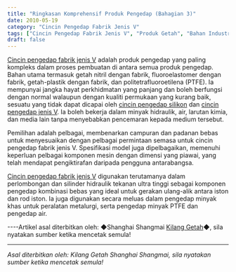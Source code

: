 ```yaml
---
title: "Ringkasan Komprehensif Produk Pengedap (Bahagian 3)"
date: 2010-05-19
category: "Cincin Pengedap Fabrik Jenis V"
tags: ["Cincin Pengedap Fabrik Jenis V", "Produk Getah", "Bahan Industri"]
draft: false
---
```


[Cincin pengedap fabrik jenis V](http://www.smpolymer.com/vxingjiabumifengquan/) adalah produk pengedap yang paling kompleks dalam proses pembuatan di antara semua produk pengedap. Bahan utama termasuk getah nitril dengan fabrik, fluoroelastomer dengan fabrik, getah-plastik dengan fabrik, dan politetrafluoroetilena (PTFE). Ia mempunyai jangka hayat perkhidmatan yang panjang dan boleh berfungsi dengan normal walaupun dengan kualiti permukaan yang kurang baik, sesuatu yang tidak dapat dicapai oleh [cincin pengedap silikon](http://www.smpolymer.com/) dan [cincin pengedap jenis V](http://www.smpolymer.com/). Ia boleh bekerja dalam minyak hidraulik, air, larutan kimia, dan media lain tanpa menyebabkan pencemaran kepada medium tersebut.

Pemilihan adalah pelbagai, membenarkan campuran dan padanan bebas untuk menyesuaikan dengan pelbagai permintaan semasa untuk cincin pengedap fabrik jenis V. Spesifikasi model juga dipelbagaikan, memenuhi keperluan pelbagai komponen mesin dengan dimensi yang piawai, yang telah mendapat pengiktirafan daripada pengguna antarabangsa.

[Cincin pengedap fabrik jenis V](http://www.smpolymer.com/vxingjiabumifengquan/) digunakan terutamanya dalam perlombongan dan silinder hidraulik tekanan ultra tinggi sebagai komponen pengedap kombinasi bebas yang ideal untuk gerakan ulang-alik antara iston dan rod iston. Ia juga digunakan secara meluas dalam pengedap minyak khas untuk peralatan metalurgi, serta pengedap minyak PTFE dan pengedap air.

----Artikel asal diterbitkan oleh: ◆Shanghai Shangmai [Kilang Getah](http://www.smpolymer.com/)◆, sila nyatakan sumber ketika mencetak semula!

---

*Asal diterbitkan oleh: Kilang Getah Shanghai Shangmai, sila nyatakan sumber ketika mencetak semula!*
